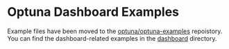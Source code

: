 Optuna Dashboard Examples
=========================

Example files have been moved to the [optuna/optuna-examples](https://github.com/optuna/optuna-examples/) repoistory.
You can find the dashboard-related examples in the [dashboard](https://github.com/optuna/optuna-examples/tree/main/dashboard) directory.
